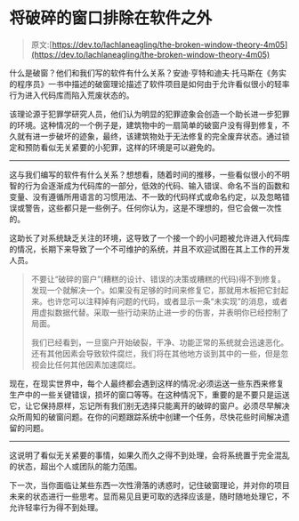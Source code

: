 # 将破碎的窗口排除在软件之外

> 原文:[https://dev.to/lachlaneagling/the-broken-window-theory-4m05](https://dev.to/lachlaneagling/the-broken-window-theory-4m05)

什么是破窗？他们和我们写的软件有什么关系？安迪·亨特和迪夫·托马斯在《务实的程序员》一书中描述的破窗理论描述了软件项目是如何由于允许看似很小的轻率行为进入代码库而陷入荒废状态的。

该理论源于犯罪学研究人员，他们认为明显的犯罪迹象会创造一个助长进一步犯罪的环境。这种情况的一个例子是，建筑物中的一扇简单的破窗户没有得到修复，不久就有进一步破坏的迹象，最终，该建筑物处于无法修复的完全废弃状态。通过锁定和预防看似无关紧要的小犯罪，这样的环境是可以避免的。

* * *

这与我们编写的软件有什么关系？想想看，随着时间的推移，一些看似很小的不明智的行为会逐渐成为代码库的一部分，低效的代码、输入错误、命名不当的函数和变量、没有遵循所用语言的习惯用法、不一致的代码样式或命名约定，以及忽略错误或警告，这些都只是一些例子。任何你认为，这是不理想的，但它会做一次性的。

这助长了对系统缺乏关注的环境，这导致了一个接一个的小问题被允许进入代码库的情况，长期下来导致了一个不可维护的系统，并且不欢迎试图在其上工作的开发人员。

> 不要让“破碎的窗户”(糟糕的设计、错误的决策或糟糕的代码)得不到修复。发现一个就解决一个。如果没有足够的时间来修复它，那就用木板把它封起来。也许您可以注释掉有问题的代码，或者显示一条“未实现”的消息，或者用虚拟数据代替。采取一些行动来防止进一步的伤害，并表明你已经控制了局面。
> 
> 我们已经看到，一旦窗户开始破裂，干净、功能正常的系统就会迅速恶化。还有其他因素会导致软件腐烂，我们将在其他地方谈到其中的一些，但是忽视会比任何其他因素加速腐烂。

现在，在现实世界中，每个人最终都会遇到这样的情况:必须运送一些东西来修复生产中的一些关键错误，损坏的窗口等等。在这种情况下，重要的是不要只是运送它，让它保持原样，忘记所有我们别无选择只能离开的破碎的窗户。必须尽早解决众所周知的破窗问题。在你的问题跟踪系统中创建一个任务，尽快花些时间解决遗留的问题。

* * *

这说明了看似无关紧要的事情，如果久而久之得不到处理，会将系统置于完全混乱的状态，超出个人或团队的能力范围。

下一次，当你面临让某些东西一次性滑落的诱惑时，记住破窗理论，并对你的项目未来的状态进行一些思考。显而易见且更可取的选择应该是，随时随地处理它，不允许轻率行为得不到处理。